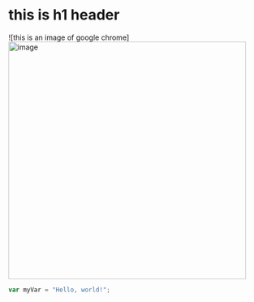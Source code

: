 # this is h1 header
![this is an image of google chrome]
<img width="468" alt="image" src="https://github.com/larsond513/skills-communicate-using-markdown/assets/120323717/f155e229-a477-425a-a0be-622cabeb07d9">
``` javascript
var myVar = "Hello, world!";
```
